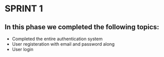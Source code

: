 # SPRINT 1

## In this phase we completed the following topics:
- Completed the entire authentication system
- User registeration with email and password along 
- User login 
